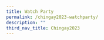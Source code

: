 ```yaml
---
title: Watch Party
permalink: /chingay2023-watchparty/
description: ""
third_nav_title: Chingay2023
---
```

